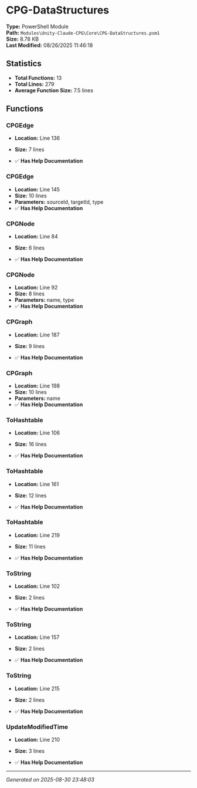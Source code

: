 # CPG-DataStructures

**Type:** PowerShell Module  
**Path:** `Modules\Unity-Claude-CPG\Core\CPG-DataStructures.psm1`  
**Size:** 8.78 KB  
**Last Modified:** 08/26/2025 11:46:18  

## Statistics

- **Total Functions:** 13
- **Total Lines:** 279
- **Average Function Size:** 7.5 lines

## Functions


### CPGEdge

- **Location:** Line 136
- **Size:** 7 lines

- ✅ **Has Help Documentation** 
### CPGEdge

- **Location:** Line 145
- **Size:** 10 lines
- **Parameters:** sourceId, targetId, type
- ✅ **Has Help Documentation** 
### CPGNode

- **Location:** Line 84
- **Size:** 6 lines

- ✅ **Has Help Documentation** 
### CPGNode

- **Location:** Line 92
- **Size:** 8 lines
- **Parameters:** name, type
- ✅ **Has Help Documentation** 
### CPGraph

- **Location:** Line 187
- **Size:** 9 lines

- ✅ **Has Help Documentation** 
### CPGraph

- **Location:** Line 198
- **Size:** 10 lines
- **Parameters:** name
- ✅ **Has Help Documentation** 
### ToHashtable

- **Location:** Line 106
- **Size:** 16 lines

- ✅ **Has Help Documentation** 
### ToHashtable

- **Location:** Line 161
- **Size:** 12 lines

- ✅ **Has Help Documentation** 
### ToHashtable

- **Location:** Line 219
- **Size:** 11 lines

- ✅ **Has Help Documentation** 
### ToString

- **Location:** Line 102
- **Size:** 2 lines

- ✅ **Has Help Documentation** 
### ToString

- **Location:** Line 157
- **Size:** 2 lines

- ✅ **Has Help Documentation** 
### ToString

- **Location:** Line 215
- **Size:** 2 lines

- ✅ **Has Help Documentation** 
### UpdateModifiedTime

- **Location:** Line 210
- **Size:** 3 lines

- ✅ **Has Help Documentation**

---
*Generated on 2025-08-30 23:48:03*
